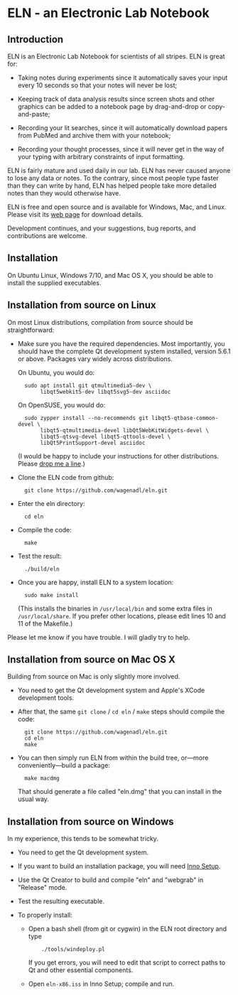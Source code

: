 # ELN - an Electronic Lab Notebook

## Introduction

ELN is an Electronic Lab Notebook for scientists of all stripes. ELN
is great for:

 *  Taking notes during experiments since it automatically saves your
    input every 10 seconds so that your notes will never be lost;

 *  Keeping track of data analysis results since screen shots and
    other graphics can be added to a notebook page by drag-and-drop or
    copy-and-paste;

 *  Recording your lit searches, since it will automatically download
    papers from PubMed and archive them with your notebook;

 *  Recording your thought processes, since it will never get in the
    way of your typing with arbitrary constraints of input formatting.

ELN is fairly mature and used daily in our lab. ELN has never caused
anyone to lose any data or notes. To the contrary, since most people
type faster than they can write by hand, ELN has helped people take
more detailed notes than they would otherwise have.

ELN is free and open source and is available for Windows, Mac, and
Linux. Please visit its [web page](http://www.danielwagenaar.net/eln)
for download details.

Development continues, and your suggestions, bug reports, and
contributions are welcome.

## Installation

On Ubuntu Linux, Windows 7/10, and Mac OS X, you should be able to
install the supplied executables.

## Installation from source on Linux

On most Linux distributions, compilation from source should be
straightforward:

* Make sure you have the required dependencies. Most importantly, you
  should have the complete Qt development system installed, version
  5.6.1 or above. Packages vary widely across distributions.

  On Ubuntu, you would do:

        sudo apt install git qtmultimedia5-dev \
             libqt5webkit5-dev libqt5svg5-dev asciidoc

  On OpenSUSE, you would do:

        sudo zypper install --no-recommends git libqt5-qtbase-common-devel \
             libqt5-qtmultimedia-devel libQt5WebKitWidgets-devel \
             libqt5-qtsvg-devel libqt5-qttools-devel \
             libQt5PrintSupport-devel asciidoc

  (I would be happy to include your instructions for other
  distributions. Please [drop me a line](mailto:daw@caltech.edu).)

* Clone the ELN code from github:

        git clone https://github.com/wagenadl/eln.git

* Enter the eln directory:

        cd eln

* Compile the code:

        make

* Test the result:

        ./build/eln

* Once you are happy, install ELN to a system location:

        sudo make install

  (This installs the binaries in `/usr/local/bin` and some extra files in
  `/usr/local/share`. If you prefer other locations, please edit lines 10
  and 11 of the Makefile.)

Please let me know if you have trouble. I will gladly try to help.

## Installation from source on Mac OS X

Building from source on Mac is only slightly more involved.

* You need to get the Qt development system and Apple's XCode
  development tools.

* After that, the same `git clone` / `cd eln` / `make` steps
  should compile the code:

        git clone https://github.com/wagenadl/eln.git
        cd eln
        make

* You can then simply run ELN from within the build tree, or—more
  conveniently—build a package:

        make macdmg

  That should generate a file called "eln.dmg" that you can install
  in the usual way.

## Installation from source on Windows

In my experience, this tends to be somewhat tricky.

* You need to get the Qt development system.

* If you want to build an installation package, you will need [Inno
  Setup](http://www.jrsoftware.org/isinfo.php).

* Use the Qt Creator to build and compile "eln" and "webgrab" in "Release" mode.

* Test the resulting executable.

* To properly install:

  * Open a bash shell (from git or cygwin) in the ELN root directory and type

            ./tools/windeploy.pl

      If you get errors, you will need to edit that script to correct paths to Qt
      and other essential components.

  * Open `eln-x86.iss` in Inno Setup; compile and run.

